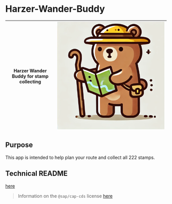# Harzer-Wander-Buddy


|Harzer Wander Buddy for stamp collecting|![Logo](https://raw.githubusercontent.com/JanTristanH/harzer-wander-buddy-website/main/images/BuddyWithMap.webp)|
|-----|-----|

## Purpose

This app is intended to help plan your route and collect all 222 stamps.

## Technical README

[here](./backend/hwb/README.md)

> Information on the `@sap/cap-cds` license [here](https://answers.sap.com/questions/13018451/cap-runtime-license.html)
